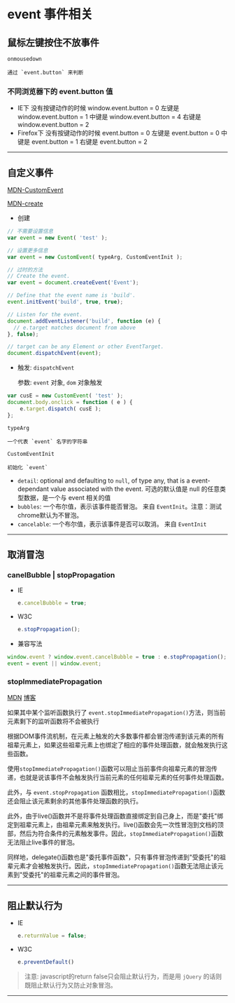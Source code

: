 # event 事件相关



## 鼠标左键按住不放事件

`onmousedown`

	通过 `event.button` 来判断

### 不同浏览器下的 event.button 值

+ IE下
  没有按键动作的时候 window.event.button = 0
  左键是 window.event.button = 1
  中键是 window.event.button = 4
  右键是 window.event.button = 2
+ Firefox下
  没有按键动作的时候 event.button = 0
  左键是 event.button = 0
  中键是 event.button = 1
  右键是 event.button = 2

---



## 自定义事件

[MDN-CustomEvent][1]

[MDN-create][2]

+ 创建

```js
// 不需要设置信息
var event = new Event( 'test' );

// 设置更多信息
var event = new CustomEvent( typeArg, CustomEventInit );
```

```js
// 过时的方法
// Create the event.
var event = document.createEvent('Event');

// Define that the event name is 'build'.
event.initEvent('build', true, true);

// Listen for the event.
document.addEventListener('build', function (e) {
  // e.target matches document from above
}, false);

// target can be any Element or other EventTarget.
document.dispatchEvent(event);
```

+ 触发: `dispatchEvent`

  参数: `event` 对象, `dom` 对象触发

```js
var cusE = new CustomEvent( 'test' );
document.body.onclick = function ( e ) {
    e.target.dispatch( cusE );
};
```

`typeArg`

	一个代表 `event` 名字的字符串

`CustomEventInit`

	初始化 `event` 

- `detail`: optional and defaulting to `null`, of type any, that is a event-dependant value associated with the event.   可选的默认值是 null 的任意类型数据，是一个与 event 相关的值
- `bubbles`: 一个布尔值，表示该事件能否冒泡。 来自 `EventInit`。注意：测试chrome默认为不冒泡。
- `cancelable`: 一个布尔值，表示该事件是否可以取消。 来自 `EventInit`

---



## 取消冒泡

### canelBubble | stopPropagation

+ IE

  ```js
  e.cancelBubble = true;
  ```

+ W3C

  ```js
  e.stopPropagation();
  ```

+ 兼容写法

```js
window.event ? window.event.cancelBubble = true : e.stopPropagation();
event = event || window.event;
```

### stopImmediatePropagation

[MDN][3] [博客][4]

如果其中某个监听函数执行了 `event.stopImmediatePropagation()`方法，则当前元素剩下的监听函数将不会被执行

根据DOM事件流机制，在元素上触发的大多数事件都会冒泡传递到该元素的所有祖辈元素上，如果这些祖辈元素上也绑定了相应的事件处理函数，就会触发执行这些函数。

使用`stopImmediatePropagation()`函数可以阻止当前事件向祖辈元素的冒泡传递，也就是说该事件不会触发执行当前元素的任何祖辈元素的任何事件处理函数。

此外，与 `event.stopPropagation` 函数相比，`stopImmediatePropagation()`函数还会阻止该元素剩余的其他事件处理函数的执行。

此外，由于live()函数并不是将事件处理函数直接绑定到自己身上，而是"委托"绑定到祖辈元素上，由祖辈元素来触发执行。live()函数会先一次性冒泡到文档的顶部，然后为符合条件的元素触发事件。因此，`stopImmediatePropagation()`函数无法阻止live事件的冒泡。

同样地，delegate()函数也是"委托事件函数"，只有事件冒泡传递到"受委托"的祖辈元素才会被触发执行。因此，`stopImmediatePropagation()`函数无法阻止该元素到"受委托"的祖辈元素之间的事件冒泡。



---



## 阻止默认行为

+ IE

  ```js
  e.returnValue = false;
  ```

+ W3C

  ```js
  e.preventDefault()
  ```

> 注意: javascript的return false只会阻止默认行为，而是用 `jQuery` 的话则既阻止默认行为又防止对象冒泡。

---



[1]: https://developer.mozilla.org/zh-CN/docs/Web/API/CustomEvent/CustomEvent
[2]: https://developer.mozilla.org/zh-CN/docs/Web/Guide/Events/Creating_and_triggering_events
[3]: https://developer.mozilla.org/zh-CN/docs/Web/API/Event/stopImmediatePropagation
[4]: http://www.365mini.com/page/jquery-event-stopimmediatepropagation.htm